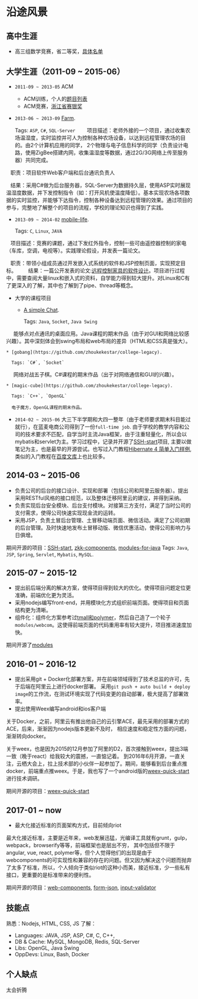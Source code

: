 # 沿途风景

## 高中生涯
  * 高三组数学竞赛，省二等奖，[具体名单](https://zhoukekestar.github.io/assets/2011_math.html)

## 大学生涯（2011-09 ~ 2015-06）
  * `2011-09 ~ 2013-05` ACM
    * ACM训练，个人的[题目列表](http://acm.tzc.edu.cn/acmhome/userDetail.do?userName=zhoukeke)
    * ACM竞赛，[浙江省赛银奖](http://acm.tzc.edu.cn/acmhome/heroList.do?method=showTeamList&year=2013)
  * `2013-06 ~ 2013-09` [Farm](https://github.com/zhoukekestar/college-legacy). 
  
    Tags: `ASP`, `C#`, `SQL-Server`
    
    项目描述：老师外接的一个项目，通过收集农场温湿度，实时监控并可人为控制各种农场设备，以达到远程管理农场的目的。由2个计算机应用的同学，
    2个物理与电子信息科学的同学（负责设计电路，使用ZigBee搭建内网，收集温湿度等数据，通过2G/3G网络上传至服务器）共同完成。
    
    职责：项目软件Web客户端和后台通讯负责人

    结果：采用C#做为后台服务器，SQL-Server为数据持久层，使用ASP实时展现温湿度数据，并下发控制指令（如：打开风机使温度降低）。基本实现农场各项数据的实时监控，并能够下达指令，控制各种设备达到远程管理的效果。通过项目的参与，完整地了解整个的项目的流程，学校的理论知识也得到了实践。
    
  * `2013-09 ~ 2014-02` [mobile-life](https://github.com/zhoukekestar/MobileLife). 
  
    Tags: `C`, `Linux`, `JAVA`
    
    项目描述：竞赛的课题，通过下发红外指令，控制一些可由遥控器控制的家电（车库，空调，电视等）。实践理论假设，并发表一篇论文。
    
    职责：带领小组成员通过开发嵌入式系统的软件和JSP控制页面，实现预定目标。
    
    结果：一篇公开发表的论文:[远程控制家具的软件设计](http://d.wanfangdata.com.cn/Periodical/hljkjxx201511146)。项目进行过程中，需要查阅大量linux和嵌入式的资料，自学能力得到较大提升。对Linux和C有了更深入的了解，其中也了解到了pipe、thread等概念。

  * 大学的课程项目
    * [A simple Chat](https://github.com/zhoukekestar/college-legacy). 
    
      Tags: `Java`, `Socket`, `Java Swing`
      
      能够点对点通讯的桌面应用。Java课程的期末作品（由于对GUI和网络比较感兴趣）。其中深刻体会到swing布局和web布局的差异（HTML和CSS真是强大）。

    * [gobang](https://github.com/zhoukekestar/college-legacy). 
    
      Tags: `C#`, `Socket`
      
      网络对战五子棋。C#课程的期末作品（出于对网络通信和GUI的兴趣）。

    * [magic-cube](https://github.com/zhoukekestar/college-legacy). 
    
      Tags: `C++`, `OpenGL`
      
      电子魔方，OpenGL课程的期末作品。

  * `2014-02 ~ 2015-06` 大三下半学期和大四一整年（由于老师要求期末科目能过就行），在蓝麦电商公司得到了一份`full-time job`.
    由于学校的教学内容和公司的技术要求不匹配，自学当时主流Java框架，由于注重轻量化，所以会以mybatis和servlet为主。学习过程中，记录并开源了[SSH-start](https://github.com/zhoukekestar/SSH-Start)项目, 主要以做笔记为主，也是最早的开源尝试。也写过入门教程[Hibernate 4 简单入门样例](https://wenku.baidu.com/view/bfc233a9700abb68a882fb13.html), 类似的入门教程在[百度文库](https://wenku.baidu.com/u/STERERLEL)上也比较多。

## 2014-03 ~ 2015-06
* 负责公司的后台的接口设计、实现和部署（包括公司和阿里云服务器）。提出采用RESTful风格的接口规范，以及整体迁移阿里云的建议，并得到采纳。
* 负责实现后台安全模块、后台支付模块。对接第三方支付，满足了当时公司的支付需求，使得公司快速实现现金流的运转。
* 采用JSP，负责土冒后台管理、土冒移动端页面、微信活动。满足了公司初期的后台管理。及时快速地发布土冒移动版、微信优惠活动，使得公司影响力与日俱增。

期间开源的项目：[SSH-start](https://github.com/zhoukekestar/SSH-Start), [zkk-components](https://github.com/zhoukekestar/zkk-components), [modules-for-java](https://github.com/zhoukekestar/modules-for-java) Tags: `Java`, `JSP`, `Spring`, `Servlet`, `Mybatis`, `MySQL`.

## 2015-07 ~ 2015-12
* 提出前后端分离的解决方案，使得项目得到较大的优化。使得项目问题定位更准确，前端优化更为灵活。
* 采用nodejs编写front-end，并用模块化方式组织前端页面。使得项目和页面结构更为清晰。
* 组件化：组件化方案参考过[tmall和polymer](https://github.com/tmallfe/tmallfe.github.io/issues/34)，然后自己造了一个轮子`modules/webcom`。这使得前端页面的代码重用率有较大提升，项目推进速度加快。

期间开源了[modules](https://github.com/zhoukekestar/modules)

## 2016-01 ~ 2016-12
* 提出采用git + Docker化部署方案，并在前端领域得到了技术总监的许可，先于后端在阿里云上进行docker部署。
  采用`git push + auto build + deploy image`的工作流，在测试环境实现了代码变更的自动部署，极大提高了部署效率。
* 提出使用Weex编写android和ios客户端

关于Docker，之前，阿里云有推出他自己的云引擎ACE，最先采用的部署方式的ACE，后来，渐渐因为nodejs版本更新不及时，
相应速度和稳定性方面的问题，渐渐转向docker。


关于weex，也是因为2015的12月参加了阿里的D2，首次接触到weex，提出3端一致（晚于react）给我较大的震撼，一直惦记着。
到2016年6月开源，一直关注，云栖大会上，拉上技术部的小伙伴一起参加了。期间，能够看到后台重点推docker，前端重点推weex。于是，我也写了一个android版的[weex-quick-start](https://github.com/zhoukekestar/weex-quick-start)进行技术调研。


期间开源的项目：[weex-quick-start](https://github.com/zhoukekestar/weex-quick-start)


## 2017-01 ~ now
* 最大化接近标准的页面架构方式，目前倾向riot

最大化接近标准，主要是近年来，web发展迅猛，光编译工具就有grunt，gulp，webpack，browserify等等，前端框架也是层出不穷，
其中包括但不限于angular, vue, react, polymer等，但个人觉得他们的出现是由于webcomponents的可实现性和兼容的存在的问题。但又因为解决这个问题而抛弃了太多了标准，所以，个人倾向于类似riot的这种小而美，接近标准，少一些私有接口，更重要的是标准带来的便利性。

期间开源的项目：[web-components](https://github.com/zhoukekestar/webcomponents), [form-json](https://github.com/zhoukekestar/form-json), [input-validator](https://github.com/zhoukekestar/input-validator)

## 技能点
熟悉：Nodejs, HTML, CSS, JS
了解：
  * Languages: JAVA, JSP, ASP, C#, C, C++,
  * DB & Cache: MySQL, MongoDB, Redis, SQL-Server
  * Libs: OpenGL, Java Swing
  * OppDevs: Linux, Bash, Docker

## 个人缺点
太会折腾
